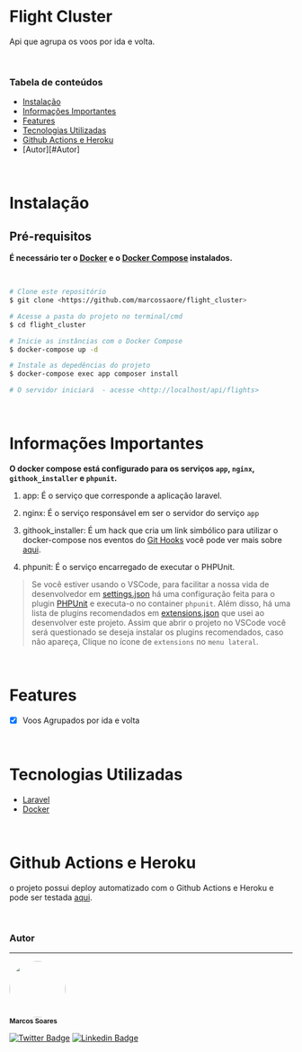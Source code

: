 <h1>Flight Cluster</h1>

<p>Api que agrupa os voos por ida e volta.</p>

<br/>

### Tabela de conteúdos
   * [Instalação](#Instalação)
   * [Informações Importantes](#Informações-Importantes)
   * [Features](#Features)
   * [Tecnologias Utilizadas](#Tecnologias-Utilizadas)
   * [Github Actions e Heroku](#Github-Actions-e-Heroku)
   * [Autor][#Autor]
<br/>

# Instalação  

## Pré-requisitos

**É necessário ter o [Docker](https://docs.docker.com/get-docker/) e o [Docker Compose](https://docs.docker.com/compose/install/) instalados.**

<br/>


```bash
# Clone este repositório
$ git clone <https://github.com/marcossaore/flight_cluster>

# Acesse a pasta do projeto no terminal/cmd
$ cd flight_cluster

# Inicie as instâncias com o Docker Compose
$ docker-compose up -d

# Instale as depedências do projeto
$ docker-compose exec app composer install

# O servidor iniciará  - acesse <http://localhost/api/flights>
```
</br>

# Informações Importantes

**O docker compose está configurado para os serviços `app`, `nginx`, `githook_installer` e `phpunit`.**

1. app: É o serviço que corresponde a aplicação laravel.

2. nginx: É o serviço responsável em ser o servidor do serviço `app`

3. githook_installer: É um hack que cria um link simbólico para utilizar o docker-compose nos eventos do [Git Hooks](https://git-scm.com/book/en/v2/Customizing-Git-Git-Hooks) você pode ver mais sobre [aqui](https://hackernoon.com/using-git-hooks-in-a-dockerized-environment-55372c40815f).

4. phpunit: É o serviço encarregado de executar o PHPUnit.

> Se você estiver usando o VSCode, para facilitar a nossa vida de desenvolvedor em [settings.json](./.vscode/settings.json) há uma configuração feita para o plugin [PHPUnit](https://marketplace.visualstudio.com/items?itemName=emallin.phpunit) e executa-o no container `phpunit`. Além disso, há uma lista de plugins recomendados em [extensions.json](./.vscode/extensions.json) que usei ao desenvolver este projeto. Assim que abrir o projeto no VSCode você será questionado se deseja instalar os plugins recomendados, caso não apareça, Clique no ícone de
`extensions` no `menu lateral`.  

<br/>

# Features

- [x] Voos Agrupados por ida e volta

<br/>

# Tecnologias Utilizadas

- [Laravel](https://laravel.com/)
- [Docker](https://www.docker.com/)

<br/>

# Github Actions e Heroku

o projeto possui deploy automatizado com o Github Actions e Heroku e pode ser testada [aqui](https://flightcluster.herokuapp.com/api/flights).

<br/>

### Autor
---

 <img style="border-radius: 50%;" src="https://avatars0.githubusercontent.com/u/13766539?s=460&u=4eef503e9da89bf83c44950bb5f3eb5fdaf98b0f&v=4" width="100px;" alt=""/>
 <br />
 <sub><b>Marcos Soares</b></sub>

[![Twitter Badge](https://img.shields.io/badge/-@marcossoares-1ca0f1?style=flat-square&labelColor=1ca0f1&logo=twitter&logoColor=white&link=https://twitter.com/marcoss17802528)](https://twitter.com/marcoss17802528) [![Linkedin Badge](https://img.shields.io/badge/-MarcosSoares-blue?style=flat-square&logo=Linkedin&logoColor=white&link=https://www.linkedin.com/in/marcos-soares-a2205b96/)](https://www.linkedin.com/in/marcos-soares-a2205b96/) 
